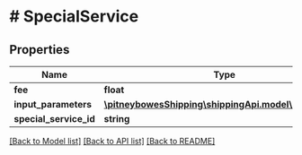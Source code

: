 # # SpecialService

## Properties

Name | Type | Description | Notes
------------ | ------------- | ------------- | -------------
**fee** | **float** |  | [optional] 
**input_parameters** | [**\pitneybowesShipping\shippingApi.model\Parameter[]**](Parameter.md) |  | [optional] 
**special_service_id** | **string** |  | 

[[Back to Model list]](../../README.md#documentation-for-models) [[Back to API list]](../../README.md#documentation-for-api-endpoints) [[Back to README]](../../README.md)



